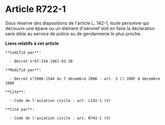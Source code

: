 # Article R722-1

Sous réserve des dispositions de l'article L. 142-1, toute personne qui découvre une épave ou un élément d'aéronef doit en
faire la déclaration sans délai au service de police ou de gendarmerie le plus proche.

**Liens relatifs à cet article**

	**Codifié par**:

	  - Décret n°67-334 1967-03-30

	**Modifié par**:

	  - Décret n°2006-1544 du 7 décembre 2006 - art. 3 () JORF 8 décembre 2006

	**Cite**:

	  - Code de l'aviation civile - art. L142-1 (V)

	**Cité par**:

	  - Code de l'aviation civile - art. R741-1 (V)
